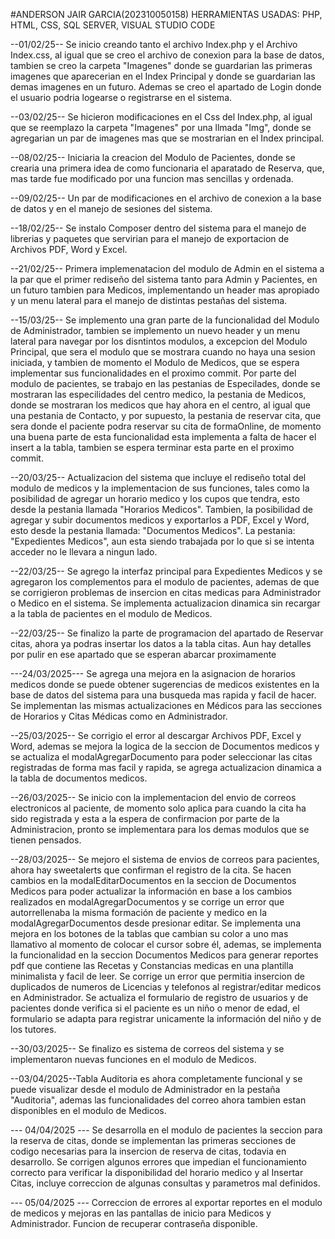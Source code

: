 #ANDERSON JAIR GARCIA(202310050158) HERRAMIENTAS USADAS: PHP, HTML, CSS, SQL SERVER, VISUAL STUDIO CODE 

--01/02/25-- Se inicio creando tanto el archivo Index.php y el Archivo Index.css, al igual que se creo el archivo de conexion para la base de datos, tambien se creo la carpeta "Imagenes" donde se guardarian las primeras imagenes que aparecerian en el Index Principal y donde se guardarian las demas imagenes en un futuro. Ademas se creo el apartado de Login donde el usuario podria logearse o registrarse en el sistema.

--03/02/25-- Se hicieron modificaciones en el Css del Index.php, al igual que se reemplazo la carpeta "Imagenes" por una llmada "Img", donde se agregarian un par de imagenes mas que se  mostrarian en el Index principal.

--08/02/25-- Iniciaria la creacion del Modulo de Pacientes, donde se crearia una primera idea de como funcionaria el aparatado de Reserva, que, mas tarde fue modificado por una funcion mas sencillas y ordenada.

--09/02/25-- Un par de modificaciones en el archivo de conexion a la base de datos y en el manejo de sesiones del sistema.

--18/02/25-- Se instalo Composer dentro del sistema para el manejo de librerias y paquetes que servirian para el manejo de exportacion de Archivos PDF, Word y Excel.

--21/02/25-- Primera implemenatacion del modulo de Admin en el sistema a la par que el primer rediseño del sistema tanto para Admin y Pacientes, en un futuro tambien para Medicos, implementando un header mas apropiado y un menu lateral para el manejo de distintas pestañas del sistema.

--15/03/25-- Se implemento una gran parte de la funcionalidad del Modulo de Administrador, tambien se implemento un nuevo header y un menu lateral para navegar por los disntintos modulos, a excepcion del Modulo Principal, que sera el modulo que se mostrara cuando no haya una sesion iniciada, y tambien de momento el Modulo de Medicos, que se espera implementar sus funcionalidades en el proximo commit. Por parte del modulo de pacientes, se trabajo en las pestanias de Especilades, donde se mostraran las especilidades del centro medico, la pestania de Medicos, donde se mostraran los medicos que hay ahora en el centro, al igual que una pestania de Contacto, y por supuesto, la pestania de reservar cita, que sera donde el paciente podra reservar su cita de formaOnline, de momento una buena parte de esta funcionalidad esta implementa a falta de hacer el insert a la tabla, tambien se espera terminar esta parte en el proximo commit.

--20/03/25-- Actualizacion del sistema que incluye el rediseño total del modulo de medicos y la implementacion de sus funciones, tales como la posibilidad de agregar un horario medico y los cupos que tendra, esto desde la pestania llamada "Horarios Medicos". Tambien, la posibilidad de agregar y subir documentos medicos y exportarlos a PDF, Excel y Word, esto desde la pestania llamada: "Documentos Medicos". La pestania: "Expedientes Medicos", aun esta siendo trabajada por lo que si se intenta acceder no le llevara a ningun lado.

--22/03/25-- Se agrego la interfaz principal para Expedientes Medicos y se agregaron los complementos para el modulo de pacientes, ademas de que se corrigieron problemas de insercion en citas medicas para Administrador o Medico en el sistema. Se implementa actualizacion dinamica sin recargar a la tabla de pacientes en el modulo de Medicos.

--22/03/25-- Se finalizo la parte de programacion del apartado de Reservar citas, ahora ya podras insertar los datos a la tabla citas. Aun hay detalles por pulir en ese apartado que se esperan abarcar proximamente

---24/03/2025--- Se agrega una mejora en la asignacion de horarios medicos donde se puede obtener sugerencias de medicos existentes en la base de datos del sistema para una busqueda mas rapida y facil de hacer. Se implementan las mismas actualizaciones en Médicos para las secciones de Horarios y Citas Médicas como en Administrador.

--25/03/2025-- Se corrigio el error al descargar Archivos PDF, Excel y Word, ademas se mejora la logica de la seccion de Documentos medicos y se actualiza el modalAgregarDocumento para poder seleccionar las citas registradas de forma mas facil y rapida, se agrega actualizacion dinamica a la tabla de documentos medicos.

--26/03/2025-- Se inicio con la implementacion del envio de correos electronicos al paciente, de momento solo aplica para cuando la cita ha sido registrada y esta a la espera de confirmacion por parte de la Administracion, pronto se implementara para los demas modulos que se tienen pensados.

--28/03/2025-- Se mejoro el sistema de envios de correos para pacientes, ahora hay sweetalerts que confirman el registro de la cita. Se hacen cambios en la modalEditarDocumentos en la seccion de Documentos Medicos para poder actualizar la información en base a los cambios realizados en modalAgregarDocumentos y se corrige un error que autorrellenaba la misma formación de paciente y medico en la modalAgregarDocumentos desde presionar editar. Se implementa una mejora en los botones de la tablas que cambian su color a uno mas llamativo al momento de colocar el cursor sobre él, ademas, se implementa la funcionalidad en la seccion Documentos Medicos para generar reportes pdf que contiene las Recetas y Constancias medicas en una plantilla minimalista y facil de leer. Se corrige un error que permitia insercion de duplicados de numeros de Licencias y telefonos al registrar/editar medicos en Administrador. Se actualiza el formulario de registro de usuarios y de pacientes donde verifica si el paciente es un niño o menor de edad, el formulario se adapta para registrar unicamente la información del niño y de los tutores.

--30/03/2025-- Se finalizo es sistema de correos del sistema y se implementaron nuevas funciones en el modulo de Medicos.

--03/04/2025--Tabla Auditoria es ahora completamente funcional y se puede visualizar desde el modulo de Administrador en la pestaña "Auditoria", ademas las funcionalidades del correo ahora tambien estan disponibles en el modulo de Medicos.

--- 04/04/2025 --- Se desarrolla en el modulo de pacientes la seccion para la reserva de citas, donde se implementan las primeras secciones de codigo necesarias para la insercion de reserva de citas, todavia en desarrollo. Se corrigen algunos errores que impedian el funcionamiento correcto para verificar la disponibilidad del horario medico y al Insertar Citas, incluye correccion de algunas consultas y parametros mal definidos.

--- 05/04/2025 --- Correccion de errores al exportar reportes en el modulo de medicos y mejoras en las pantallas de inicio para Medicos y Administrador. Funcion de recuperar contraseña disponible.